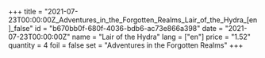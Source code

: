 +++
title = "2021-07-23T00:00:00Z_Adventures_in_the_Forgotten_Realms_Lair_of_the_Hydra_[en]_false"
id = "b670bb0f-680f-4036-bdb6-ac73e866a398"
date = "2021-07-23T00:00:00Z"
name = "Lair of the Hydra"
lang = ["en"]
price = "1.52"
quantity = 4
foil = false
set = "Adventures in the Forgotten Realms"
+++
